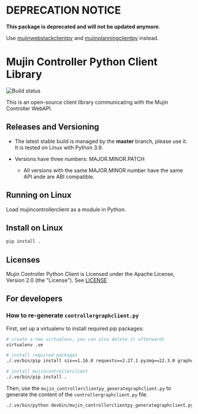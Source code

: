 # DEPRECATION NOTICE

**This package is deprecated and will not be updated anymore.**

Use [mujinwebstackclientpy](https://github.com/mujin/mujinwebstackclientpy) and [mujinplanningclientpy](https://github.com/mujin/mujinplanningclientpy) instead.

# Mujin Controller Python Client Library

![Build status](https://github.com/mujin/mujincontrollerclientpy/actions/workflows/python.yml/badge.svg)

This is an open-source client library communicating with the Mujin Controller WebAPI.


## Releases and Versioning

- The latest stable build is managed by the **master** branch, please use it. It is tested on Linux with Python 3.9.

- Versions have three numbers: MAJOR.MINOR.PATCH
  
  - All versions with the same MAJOR.MINOR number have the same API ande are ABI compatible.


## Running on Linux

Load mujincontrollerclient as a module in Python.


## Install on Linux

```bash
pip install .
```

## Licenses

Mujin Controller Python Client is Licensed under the Apache License, Version 2.0 (the "License"). See [LICENSE](LICENSE)

## For developers

### How to re-generate `controllergraphclient.py`

First, set up a virtualenv to install required pip packages:

```bash
# create a new virtualenv, you can also delete it afterwards
virtualenv .ve

# install required packages
./.ve/bin/pip install six==1.16.0 requests==2.27.1 pyzmq==22.3.0 graphql-core==3.2.0 typing_extensions==4.2.0

# install mujincontrollerclient
./.ve/bin/pip install .
```

Then, use the `mujin_controllerclientpy_generategraphclient.py` to generate the content of the `controllergraphclient.py` file.

```bash
./.ve/bin/python devbin/mujin_controllerclientpy_generategraphclient.py --url http://controller123 > python/mujincontrollerclient/controllergraphclient.py
````
